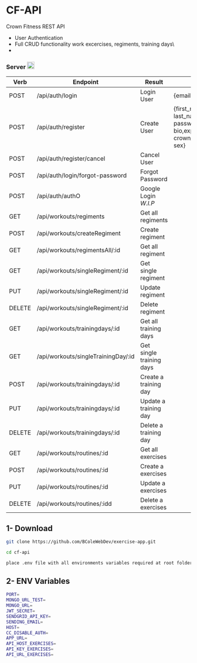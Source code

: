 # CF-API

Crown Fitness REST API

- User Authentication 
- Full CRUD functionality work excercises, regiments, training days\
- 
### Server <img height="20" src="https://pic.onlinewebfonts.com/svg/img_569193.png"></img>

| Verb   | Endpoint                    | Result                | Body   | 
| ------ | --------------------------- | --------------------- | ------ | 
| POST   | /api/auth/login             | Login User            |  {email, password}   | /api/auth/login             |
| POST   | /api/auth/register          | Create User           |  {first_name, last_name, email, password, bio,experience, crown_member,age, sex}   | /api/auth/register          
| POST   | /api/auth/register/cancel   | Cancel User           |
| POST   | /api/auth/login/forgot-password| Forgot Password          |
| POST   | /api/auth/authO         | Google Login *W.I.P*       |
| GET    | /api/workouts/regiments           | Get all regiments     |
| POST   |  /api/workouts/createRegiment           | Create regiment       |
| GET   |  /api/workouts/regimentsAll/:id           | Get all regiment       |
| GET   |  /api/workouts/singleRegiment/:id           | Get single regiment       |
| PUT    |/api/workouts/singleRegiment/:id       | Update regiment       |
| DELETE | /api/workouts/singleRegiment/:id       | Delete regiment       |
| GET    | /api/workouts/trainingdays/:id                 | Get all training days |
| GET    | /api/workouts/singleTrainingDay/:id                 | Get single training days |
| POST    | /api/workouts/trainingdays/:id                | Create a training day |
| PUT    |  /api/workouts/trainingdays/:id             | Update a training day |
| DELETE |  /api/workouts/trainingdays/:id           | Delete a training day |
| GET    | /api/workouts/routines/:id     | Get all exercises     |
| POST   | /api/workouts/routines/:id          | Create a exercises    |
| PUT    | /api/workouts/routines/:id | Update a exercises    |
| DELETE | /api/workouts/routines/:idd | Delete a exercises    |

## 1- Download

```sh
git clone https://github.com/BColeWebDev/exercise-app.git

cd cf-api

place .env file with all environments variables required at root folder
```

## 2- ENV Variables
```sh
PORT=
MONGO_URL_TEST=
MONGO_URL=
JWT_SECRET=
SENDGRID_API_KEY=
SENDING_EMAIL=
HOST=
CC_DISABLE_AUTH=
APP_URL=
API_HOST_EXERCISES=
API_KEY_EXERCISES=
API_URL_EXERCISES=
```
